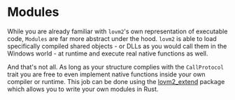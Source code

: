 # Modules

While you are already familiar with `lovm2`'s own representation of executable code, `Modules` are far more abstract under the hood. `lovm2` is able to load specifically compiled shared objects - or DLLs as you would call them in the Windows world - at runtime and execute real native functions as well.

And that's not all. As long as your structure complies with the `CallProtocol` trait you are free to even implement native functions inside your own compiler or runtime. This job can be done using the [lovm2_extend](..) package which allows you to write your own modules in Rust.
